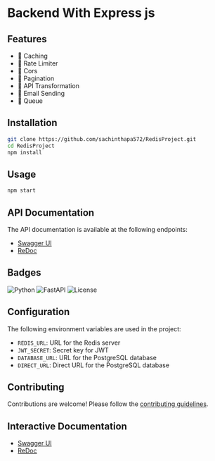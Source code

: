 # Backend With Express js

## Features
- 🚀 Caching
- 🚀 Rate Limiter
- 🚀 Cors
- 🚀 Pagination
- 🚀 API Transformation
- 🚀 Email Sending
- 🚀 Queue

## Installation
```bash
git clone https://github.com/sachinthapa572/RedisProject.git
cd RedisProject
npm install
```

## Usage
```bash
npm start
```

## API Documentation
The API documentation is available at the following endpoints:
- [Swagger UI](http://localhost:8000/docs)
- [ReDoc](http://localhost:8000/redoc)

## Badges
![Python](https://img.shields.io/badge/python-3.8-blue)
![FastAPI](https://img.shields.io/badge/FastAPI-0.65.2-green)
![License](https://img.shields.io/badge/license-MIT-green)

## Configuration
The following environment variables are used in the project:
- `REDIS_URL`: URL for the Redis server
- `JWT_SECRET`: Secret key for JWT
- `DATABASE_URL`: URL for the PostgreSQL database
- `DIRECT_URL`: Direct URL for the PostgreSQL database

## Contributing
Contributions are welcome! Please follow the [contributing guidelines](CONTRIBUTING.md).

## Interactive Documentation
- [Swagger UI](http://localhost:8000/docs)
- [ReDoc](http://localhost:8000/redoc)
